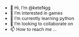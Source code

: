 - 👋 Hi, I’m @keteNgg
- 👀 I’m interested in games
- 🌱 I’m currently learning python
- 💞️ I’m looking to collaborate on 
- 📫 How to reach me ...

<!---
keteNgg/keteNgg is a ✨ special ✨ repository because its `README.md` (this file) appears on your GitHub profile.
You can click the Preview link to take a look at your changes.
--->
